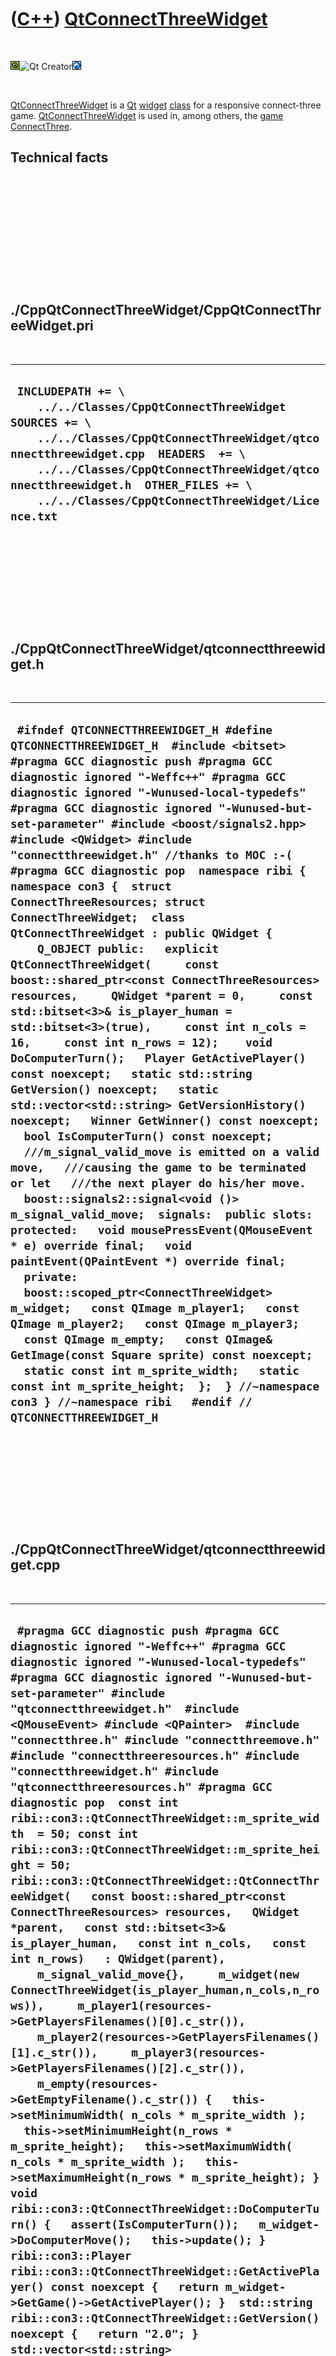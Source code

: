 
 

 

 

 

 

([C++](Cpp.md)) [QtConnectThreeWidget](CppQtConnectThreeWidget.md)
====================================================================

 

![Qt](PicQt.png)![Qt
Creator](PicQtCreator.png)![Lubuntu](PicLubuntu.png)

 

[QtConnectThreeWidget](CppQtConnectThreeWidget.md) is a [Qt](CppQt.md)
[widget](CppWidget.md) [class](CppClass.md) for a responsive
connect-three game. [QtConnectThreeWidget](CppQtConnectThreeWidget.md)
is used in, among others, the [game](Games.md)
[ConnectThree](GameConnectThree.md).

Technical facts
---------------

 

 

 

 

 

 

./CppQtConnectThreeWidget/CppQtConnectThreeWidget.pri
-----------------------------------------------------

 

  --------------------------------------------------------------------------------------------------------------------------------------------------------------------------------------------------------------------------------------------------------------------------------------------------------
  ` INCLUDEPATH += \     ../../Classes/CppQtConnectThreeWidget  SOURCES += \     ../../Classes/CppQtConnectThreeWidget/qtconnectthreewidget.cpp  HEADERS  += \     ../../Classes/CppQtConnectThreeWidget/qtconnectthreewidget.h  OTHER_FILES += \     ../../Classes/CppQtConnectThreeWidget/Licence.txt`
  --------------------------------------------------------------------------------------------------------------------------------------------------------------------------------------------------------------------------------------------------------------------------------------------------------

 

 

 

 

 

./CppQtConnectThreeWidget/qtconnectthreewidget.h
------------------------------------------------

 

  ---------------------------------------------------------------------------------------------------------------------------------------------------------------------------------------------------------------------------------------------------------------------------------------------------------------------------------------------------------------------------------------------------------------------------------------------------------------------------------------------------------------------------------------------------------------------------------------------------------------------------------------------------------------------------------------------------------------------------------------------------------------------------------------------------------------------------------------------------------------------------------------------------------------------------------------------------------------------------------------------------------------------------------------------------------------------------------------------------------------------------------------------------------------------------------------------------------------------------------------------------------------------------------------------------------------------------------------------------------------------------------------------------------------------------------------------------------------------------------------------------------------------------------------------------------------------------------------------------------------------------------------------------------------------------------------------------------------------------------------------------------------------------------------------------------------------------------------------------
  ` #ifndef QTCONNECTTHREEWIDGET_H #define QTCONNECTTHREEWIDGET_H  #include <bitset>  #pragma GCC diagnostic push #pragma GCC diagnostic ignored "-Weffc++" #pragma GCC diagnostic ignored "-Wunused-local-typedefs" #pragma GCC diagnostic ignored "-Wunused-but-set-parameter" #include <boost/signals2.hpp> #include <QWidget> #include "connectthreewidget.h" //thanks to MOC :-( #pragma GCC diagnostic pop  namespace ribi { namespace con3 {  struct ConnectThreeResources; struct ConnectThreeWidget;  class QtConnectThreeWidget : public QWidget {     Q_OBJECT public:   explicit QtConnectThreeWidget(     const boost::shared_ptr<const ConnectThreeResources> resources,     QWidget *parent = 0,     const std::bitset<3>& is_player_human = std::bitset<3>(true),     const int n_cols = 16,     const int n_rows = 12);    void DoComputerTurn();   Player GetActivePlayer() const noexcept;   static std::string GetVersion() noexcept;   static std::vector<std::string> GetVersionHistory() noexcept;   Winner GetWinner() const noexcept;   bool IsComputerTurn() const noexcept;    ///m_signal_valid_move is emitted on a valid move,   ///causing the game to be terminated or let   ///the next player do his/her move.   boost::signals2::signal<void ()> m_signal_valid_move;  signals:  public slots:  protected:   void mousePressEvent(QMouseEvent * e) override final;   void paintEvent(QPaintEvent *) override final;     private:    boost::scoped_ptr<ConnectThreeWidget> m_widget;   const QImage m_player1;   const QImage m_player2;   const QImage m_player3;   const QImage m_empty;   const QImage& GetImage(const Square sprite) const noexcept;    static const int m_sprite_width;   static const int m_sprite_height;  };  } //~namespace con3 } //~namespace ribi   #endif // QTCONNECTTHREEWIDGET_H`
  ---------------------------------------------------------------------------------------------------------------------------------------------------------------------------------------------------------------------------------------------------------------------------------------------------------------------------------------------------------------------------------------------------------------------------------------------------------------------------------------------------------------------------------------------------------------------------------------------------------------------------------------------------------------------------------------------------------------------------------------------------------------------------------------------------------------------------------------------------------------------------------------------------------------------------------------------------------------------------------------------------------------------------------------------------------------------------------------------------------------------------------------------------------------------------------------------------------------------------------------------------------------------------------------------------------------------------------------------------------------------------------------------------------------------------------------------------------------------------------------------------------------------------------------------------------------------------------------------------------------------------------------------------------------------------------------------------------------------------------------------------------------------------------------------------------------------------------------------------

 

 

 

 

 

./CppQtConnectThreeWidget/qtconnectthreewidget.cpp
--------------------------------------------------

 

  --------------------------------------------------------------------------------------------------------------------------------------------------------------------------------------------------------------------------------------------------------------------------------------------------------------------------------------------------------------------------------------------------------------------------------------------------------------------------------------------------------------------------------------------------------------------------------------------------------------------------------------------------------------------------------------------------------------------------------------------------------------------------------------------------------------------------------------------------------------------------------------------------------------------------------------------------------------------------------------------------------------------------------------------------------------------------------------------------------------------------------------------------------------------------------------------------------------------------------------------------------------------------------------------------------------------------------------------------------------------------------------------------------------------------------------------------------------------------------------------------------------------------------------------------------------------------------------------------------------------------------------------------------------------------------------------------------------------------------------------------------------------------------------------------------------------------------------------------------------------------------------------------------------------------------------------------------------------------------------------------------------------------------------------------------------------------------------------------------------------------------------------------------------------------------------------------------------------------------------------------------------------------------------------------------------------------------------------------------------------------------------------------------------------------------------------------------------------------------------------------------------------------------------------------------------------------------------------------------------------------------------------------------------------------------------------------------------------------------------------------------------------------------------------------------------------------------------------------------------------------------------------------------------------------------------------------------------------------------------------------------------------------------------------------------------------------------------------------------------------------------------------------------------------------------------------------------------------------------------------------------------------------------------------------------------------------------------------------------------------------------------------------------------------------------------------------------------------------------------------------------------------------------------------------------------------------------------------------------------------------------------------------------------------------------------
  ` #pragma GCC diagnostic push #pragma GCC diagnostic ignored "-Weffc++" #pragma GCC diagnostic ignored "-Wunused-local-typedefs" #pragma GCC diagnostic ignored "-Wunused-but-set-parameter" #include "qtconnectthreewidget.h"  #include <QMouseEvent> #include <QPainter>  #include "connectthree.h" #include "connectthreemove.h" #include "connectthreeresources.h" #include "connectthreewidget.h" #include "qtconnectthreeresources.h" #pragma GCC diagnostic pop  const int ribi::con3::QtConnectThreeWidget::m_sprite_width  = 50; const int ribi::con3::QtConnectThreeWidget::m_sprite_height = 50;  ribi::con3::QtConnectThreeWidget::QtConnectThreeWidget(   const boost::shared_ptr<const ConnectThreeResources> resources,   QWidget *parent,   const std::bitset<3>& is_player_human,   const int n_cols,   const int n_rows)   : QWidget(parent),     m_signal_valid_move{},     m_widget(new ConnectThreeWidget(is_player_human,n_cols,n_rows)),     m_player1(resources->GetPlayersFilenames()[0].c_str()),     m_player2(resources->GetPlayersFilenames()[1].c_str()),     m_player3(resources->GetPlayersFilenames()[2].c_str()),     m_empty(resources->GetEmptyFilename().c_str()) {   this->setMinimumWidth( n_cols * m_sprite_width );   this->setMinimumHeight(n_rows * m_sprite_height);   this->setMaximumWidth( n_cols * m_sprite_width );   this->setMaximumHeight(n_rows * m_sprite_height); }  void ribi::con3::QtConnectThreeWidget::DoComputerTurn() {   assert(IsComputerTurn());   m_widget->DoComputerMove();   this->update(); }  ribi::con3::Player ribi::con3::QtConnectThreeWidget::GetActivePlayer() const noexcept {   return m_widget->GetGame()->GetActivePlayer(); }  std::string ribi::con3::QtConnectThreeWidget::GetVersion() noexcept {   return "2.0"; }  std::vector<std::string> ribi::con3::QtConnectThreeWidget::GetVersionHistory() noexcept {   return {     "2011-01-10: version 1.0: initial version",     "2011-04-20: version 2.0: Moved logic to ConnectThreeWidget"   }; }  ribi::con3::Winner ribi::con3::QtConnectThreeWidget::GetWinner() const noexcept {   return m_widget->GetGame()->GetWinner(); }  bool ribi::con3::QtConnectThreeWidget::IsComputerTurn() const noexcept {   return m_widget->IsComputerTurn(); }  void ribi::con3::QtConnectThreeWidget::mousePressEvent(QMouseEvent * e) {   //Disable clicking if it's the AI's turn   if (IsComputerTurn()) return;    const int mouse_x = e->x();   const int mouse_y = e->y();   const int x = mouse_x / m_sprite_width;   const int y = mouse_y / m_sprite_height;   if (m_widget->CanSelect(x,y))   {     m_widget->Select(x,y);     if (m_widget->CanDoMove())     {       m_widget->DoMove();       this->update();       m_signal_valid_move();     }   } }  void ribi::con3::QtConnectThreeWidget::paintEvent(QPaintEvent *) {   QPainter painter(this);   const int n_rows = m_widget->GetGame()->GetRows();   const int n_cols = m_widget->GetGame()->GetCols();   for (int y = 0; y!=n_rows; ++y)   {     for (int x = 0; x!=n_cols; ++x)     {       painter.drawImage(         x * m_sprite_width,         y * m_sprite_height,         GetImage(m_widget->GetGame()->GetSquare(x,y))       );     }   } }  const QImage& ribi::con3::QtConnectThreeWidget::GetImage(const Square sprite) const noexcept {   switch (sprite)   {     case Square::empty  : return m_empty;     case Square::player1: return m_player1;     case Square::player2: return m_player2;     case Square::player3: return m_player3;   }   assert(!"Should not get here");   throw std::logic_error("Unknown ribi::con3::QtConnectThreeWidget::GetImage value"); }`
  --------------------------------------------------------------------------------------------------------------------------------------------------------------------------------------------------------------------------------------------------------------------------------------------------------------------------------------------------------------------------------------------------------------------------------------------------------------------------------------------------------------------------------------------------------------------------------------------------------------------------------------------------------------------------------------------------------------------------------------------------------------------------------------------------------------------------------------------------------------------------------------------------------------------------------------------------------------------------------------------------------------------------------------------------------------------------------------------------------------------------------------------------------------------------------------------------------------------------------------------------------------------------------------------------------------------------------------------------------------------------------------------------------------------------------------------------------------------------------------------------------------------------------------------------------------------------------------------------------------------------------------------------------------------------------------------------------------------------------------------------------------------------------------------------------------------------------------------------------------------------------------------------------------------------------------------------------------------------------------------------------------------------------------------------------------------------------------------------------------------------------------------------------------------------------------------------------------------------------------------------------------------------------------------------------------------------------------------------------------------------------------------------------------------------------------------------------------------------------------------------------------------------------------------------------------------------------------------------------------------------------------------------------------------------------------------------------------------------------------------------------------------------------------------------------------------------------------------------------------------------------------------------------------------------------------------------------------------------------------------------------------------------------------------------------------------------------------------------------------------------------------------------------------------------------------------------------------------------------------------------------------------------------------------------------------------------------------------------------------------------------------------------------------------------------------------------------------------------------------------------------------------------------------------------------------------------------------------------------------------------------------------------------------------------------------

 

 

 

 

 

 

This page has been created by the [tool](Tools.md)
[CodeToHtml](ToolCodeToHtml.md)
